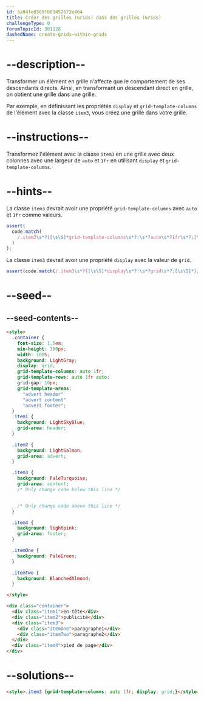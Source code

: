 ```yaml
---
id: 5a94fe8569fb03452672e464
title: Créer des grilles (Grids) dans des grilles (Grids)
challengeType: 0
forumTopicId: 301128
dashedName: create-grids-within-grids
---
```


# --description--

Transformer un élément en grille n'affecte que le comportement de ses descendants directs. Ainsi, en transformant un descendant direct en grille, on obtient une grille dans une grille.

Par exemple, en définissant les propriétés `display` et `grid-template-columns` de l'élément avec la classe `item3`, vous créez une grille dans votre grille.

# --instructions--

Transformez l'élément avec la classe `item3` en une grille avec deux colonnes avec une largeur de `auto` et `1fr` en utilisant `display` et `grid-template-columns`.

# --hints--

La classe `item3` devrait avoir une propriété `grid-template-columns` avec `auto` et `1fr` comme valeurs.

```js
assert(
  code.match(
    /.item3\s*?{[\s\S]*grid-template-columns\s*?:\s*?auto\s*?1fr\s*?;[\s\S]*}/gi
  )
);
```

La classe `item3` devrait avoir une propriété `display` avec la valeur de `grid`.

```js
assert(code.match(/.item3\s*?{[\s\S]*display\s*?:\s*?grid\s*?;[\s\S]*}/gi));
```

# --seed--

## --seed-contents--

```html
<style>
  .container {
    font-size: 1.5em;
    min-height: 300px;
    width: 100%;
    background: LightGray;
    display: grid;
    grid-template-columns: auto 1fr;
    grid-template-rows: auto 1fr auto;
    grid-gap: 10px;
    grid-template-areas:
      "advert header"
      "advert content"
      "advert footer";
  }
  .item1 {
    background: LightSkyBlue;
    grid-area: header;
  }

  .item2 {
    background: LightSalmon;
    grid-area: advert;
  }

  .item3 {
    background: PaleTurquoise;
    grid-area: content;
    /* Only change code below this line */


    /* Only change code above this line */
  }

  .item4 {
    background: lightpink;
    grid-area: footer;
  }

  .itemOne {
    background: PaleGreen;
  }

  .itemTwo {
    background: BlanchedAlmond;
  }

</style>

<div class="container">
  <div class="item1">en-tête</div>
  <div class="item2">publicité</div>
  <div class="item3">
    <div class="itemOne">paragraphe1</div>
    <div class="itemTwo">paragraphe2</div>
  </div>
  <div class="item4">pied de page</div>
</div>
```

# --solutions--

```html
<style>.item3 {grid-template-columns: auto 1fr; display: grid;}</style>
```
